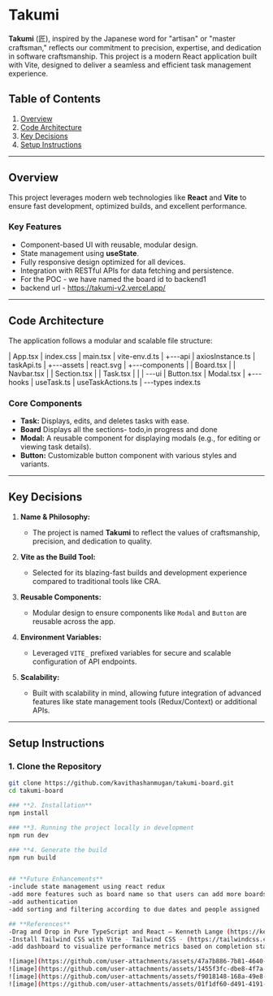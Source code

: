# Takumi

**Takumi** (匠), inspired by the Japanese word for "artisan" or "master craftsman," reflects our commitment to precision, expertise, and dedication in software craftsmanship. This project is a modern React application built with Vite, designed to deliver a seamless and efficient task management experience.


## **Table of Contents**
1. [Overview](#overview)
2. [Code Architecture](#code-architecture)
3. [Key Decisions](#key-decisions)
4. [Setup Instructions](#setup-instructions)

---

## **Overview**

This project leverages modern web technologies like **React** and **Vite** to ensure fast development, optimized builds, and excellent performance.

### **Key Features**
- Component-based UI with reusable, modular design.
- State management using **useState**.
- Fully responsive design optimized for all devices.
- Integration with RESTful APIs for data fetching and persistence.
- For the POC - we have named the board id to backend1
- backend url - https://takumi-v2.vercel.app/

---

## **Code Architecture**

The application follows a modular and scalable file structure:

|   App.tsx
|   index.css
|   main.tsx
|   vite-env.d.ts
|
+---api
|       axiosInstance.ts
|       taskApi.ts
|
+---assets
|       react.svg
|
+---components
|   |   Board.tsx
|   |   Navbar.tsx
|   |   Section.tsx
|   |   Task.tsx
|   |
|   \---ui
|           Button.tsx
|           Modal.tsx
|
+---hooks
|       useTask.ts
|       useTaskActions.ts
|
\---types
        index.ts

### **Core Components**
- **Task:** Displays, edits, and deletes tasks with ease.
- **Board** Displays all the sections- todo,in progress and done
- **Modal:** A reusable component for displaying modals (e.g., for editing or viewing task details).
- **Button:** Customizable button component with various styles and variants.

---

## **Key Decisions**

1. **Name & Philosophy:**
   - The project is named **Takumi** to reflect the values of craftsmanship, precision, and dedication to quality.

2. **Vite as the Build Tool:**
   - Selected for its blazing-fast builds and development experience compared to traditional tools like CRA.

3. **Reusable Components:**
   - Modular design to ensure components like `Modal` and `Button` are reusable across the app.

4. **Environment Variables:**
   - Leveraged `VITE_` prefixed variables for secure and scalable configuration of API endpoints.

5. **Scalability:**
   - Built with scalability in mind, allowing future integration of advanced features like state management tools (Redux/Context) or additional APIs.

---

## **Setup Instructions**

### **1. Clone the Repository**
```bash
git clone https://github.com/kavithashanmugan/takumi-board.git
cd takumi-board

### **2. Installation**
npm install

### **3. Running the project locally in development
npm run dev

### **4. Generate the build
npm run build


## **Future Enhancements**
-include state management using react redux
-add more features such as board name so that users can add more boards
-add authentication
-add sorting and filtering according to due dates and people assigned

## **References**
-Drag and Drop in Pure TypeScript and React – Kenneth Lange (https://kennethlange.com/drag-and-drop-in-pure-typescript-and-react/)
-Install Tailwind CSS with Vite - Tailwind CSS - (https://tailwindcss.com/docs/guides/vite)
-add dashboard to visualize performance metrics based on completion status

![image](https://github.com/user-attachments/assets/47a7b886-7b81-4640-a893-7f16b980a5e7)
![image](https://github.com/user-attachments/assets/1455f3fc-dbe8-4f7a-8c4e-9ff0c051f556)
![image](https://github.com/user-attachments/assets/f9018148-168a-49e8-aee3-ccbb9eda9040)
![image](https://github.com/user-attachments/assets/01f1df60-d491-4191-bfc8-55ad6b8c1440)




